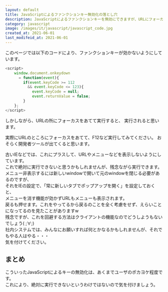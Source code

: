 ```yaml
---
layout: default
title: JavaScriptによるファンクションキー無効化の落とし穴
description: JavaScriptによるファンクションキーを無効にできますが、URLにフォーカスをあてると有効になります。
category: javascript
image: /images/it/javascript/javascript_code.jpg
created_at: 2021-06-01
last_modifeid_at: 2021-06-01
---
```

<script>
    window.document.onkeydown = function(event){
        if(event.keyCode >= 112 && event.keyCode <= 123){
            event.keyCode = null;
            event.returnValue = false;
        }
    };
</script>

このページでは以下のコードにより、ファンクションキーが効かないようにしています。

```JavaScript
<script>
    window.document.onkeydown
      = function(event){
        if(event.keyCode >= 112
          && event.keyCode <= 123){
            event.keyCode = null;
            event.returnValue = false;
        }
    };
</script>
```

しかしながら、URLの所にフォーカスをあてて実行すると、
実行されると思います。

実際にURLのところにフォーカスをあてて、F12など実行してみてください。
おそらく開発者ツールが出てくると思います。

古いIEなどでは、これにプラスして、URLやメニューなどを表示しないようにしています。  
これで絶対に実行できないと思うかもしれませんが、残念ながら実行できます。  
メニュー非表示するには新しいwindowで開いて元のwindowを閉じる必要があるのですが、  
それをIEの設定で、「常に新しいタブでポップアップを開く」を設定しておくと、  
メニューを消す機能が効かずURLもメニューも表示されます。  
戻るも押せます。これをやってるから戻るのことを全く考慮をせず、えらいことになってるのを見たことがありますw  
残念ですが、これを回避する方法はクライアントの機能なのでどうしようもないでしょう( ;∀;)  
社内システムでは、みんなにお願いすれば何とかなるかもしれませんが、それでもやる人はやる・・・  
気を付けてください。

## まとめ
こういったJavaScriptによるキーの無効化は、あくまでユーザのポカヨケ程度です。  
これにより、絶対に実行できないというわけではないので気を付けましょう。
